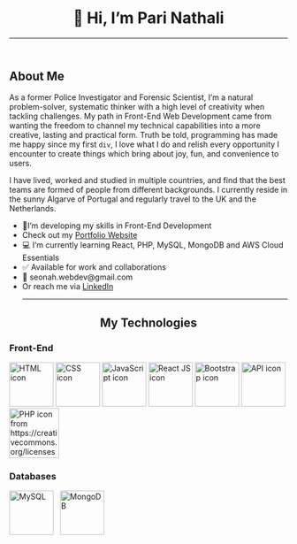 <header>
<h1 align="center">👋 Hi, I’m Pari Nathali</h1>
<hr/>
</header>
<main>
  <section>
    <h2>About Me</h2>
    <p>As a former Police Investigator and Forensic Scientist, I’m a natural problem-solver, systematic thinker with a high level of creativity when tackling challenges. My path in Front-End Web Development came from wanting the freedom to channel my technical capabilities into a more creative, lasting and practical form. Truth be told, programming has made me happy since my first <code>div</code>, I love what I do and relish every opportunity I encounter to create things which bring about joy, fun, and convenience to users.</p>
    <p>I have lived, worked and studied in multiple countries, and find that the best teams are formed of people from different backgrounds. I currently reside in the   sunny Algarve of Portugal and regularly travel to the UK and the Netherlands.</p>
  </section>

  <section>
    <ul>
     <li>📝I’m developing my skills in Front-End Development</li>
     <li>Check out my <a href="https://confident-elion-25e30f.netlify.app/contact.html" target="_blank" rel="noopener noreferrer">Portfolio Website</a>
     <li>💻 I’m currently learning React, PHP, MySQL, MongoDB and AWS Cloud Essentials</li>
     <li>✅ Available for work and collaborations</li>
     <li>📧 seonah.webdev@gmail.com</li>
     <li>Or reach me via <a href="https://www.linkedin.com/in/pari-pt/" target="_blank" rel="noopener noreferrer">LinkedIn</a>
    <hr/>
  </section>
    
  <section>
    <h2 align="center">My Technologies</h2>
    <h3>Front-End</h3>
    <img src="https://user-images.githubusercontent.com/93651932/183394361-ff58b09f-135f-4732-9f8e-6444f7875424.png" alt="HTML icon" width="80"/>
    <img src="https://user-images.githubusercontent.com/93651932/183394458-24a0596e-a089-477f-91b2-d70b74c39a14.png" alt="CSS icon" width="80"/>
    <img src="https://user-images.githubusercontent.com/93651932/183394485-76a2d754-cbf7-4ee7-82dc-b21255327f39.png" alt="JavaScript icon" width="80"/>
    <img src="https://user-images.githubusercontent.com/93651932/183394511-c5256390-f04d-47f3-b0a3-7b38daaffdec.png" alt="React JS icon" width="80"/>
    <img src="https://user-images.githubusercontent.com/93651932/183394608-782efc5b-975d-49b2-8445-df2d88b3eaee.png" alt="Bootstrap icon" width="80"/>
    <img src="https://user-images.githubusercontent.com/93651932/183401162-102f8e42-90ba-4a6e-9800-23ea472089c1.png" alt="API icon" width="80"/>
    <img src="https://user-images.githubusercontent.com/93651932/187914628-aeda5345-eeeb-4afc-9ca1-5717e3c3792d.png" alt="PHP icon from     https://creativecommons.org/licenses/by-sa/4.0/" width="90"/>
    <h3>Databases</h3>
    <img src="https://user-images.githubusercontent.com/93651932/187916052-273bea61-254e-48bc-b8e9-11b6fe40e62f.png" alt="MySQL" width="80"/>
    <span>&nbsp</span>
    <img src="https://user-images.githubusercontent.com/93651932/183395471-6ff16601-2e29-43f7-b254-5e0319fd4a25.svg" alt="MongoDB" width="80"/>
  </section>
</main>

<!---
Pari-Pt/Pari-Pt is a ✨ special ✨ repository because its `README.md` (this file) appears on your GitHub profile.

--->
